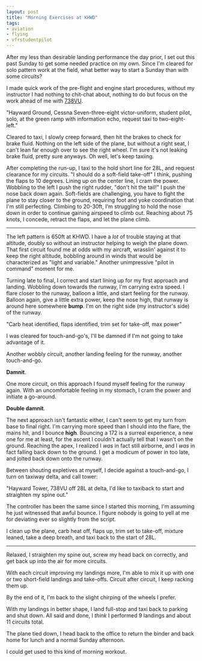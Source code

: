 ```yaml
---
layout: post
title: "Morning Exercises at KHWD"
tags:
- aviation
- flying
- vfrstudentpilot
---
```



After my less than desirable landing performance the day prior, I set out this
past Sunday to get some needed practice on my own. Since I'm cleared for solo
pattern work at the field, what better way to start a Sunday than with some
circuits?

I made quick work of the pre-flight and engine start procedures, without my
instructor I had nothing to chit-chat about, nothing to do but focus on the
work ahead of me with [738VU](http://www.flickr.com/photos/agentdero/9169914387/).

"Hayward Ground, Cessna Seven-three-eight victor-uniform, student pilot, solo,
at the green ramp with information echo, request taxi to two-eight-left."


Cleared to taxi, I slowly creep forward, then hit the brakes to check for brake
fluid. Nothing on the left side of the plane, but without a right seat, I can't
lean far enough over to see the right wheel. I'm sure it's not leaking brake
fluid, pretty sure anyways. Oh well, let's keep taxiing.


After completing the run-up, I taxi to the hold short line for 28L, and request
clearance for my circuits. "I should do a soft-field take-off" I think, pushing
the flaps to 10 degrees. Lining up on the center line, I cram the power.
Wobbling to the left I push the right rudder, "don't hit the tail!" I push the
nose back down again. Soft-fields are challenging, you have to fight the plane
to stay closer to the ground, requiring foot and yoke coordination that I'm
still perfecting. Climbing to 20-30ft, I'm struggling to hold the nose down in
order to continue gaining airspeed to climb out. Reaching about 75 knots, I
concede, retract the flaps, and let the plane climb.

---

The left pattern is 650ft at KHWD. I have a *lot* of trouble staying at that
altitude, doubly so without an instructor helping to weigh the plane down. That
first circuit found me at odds with my aircraft, wrasslin' against it to keep
the right altitude, bobbling around in winds that would be characterized as
"light and variable." Another unimpressive "pilot in command" moment for me.

Turning late to final, I correct and start lining up for my first approach and
landing. Wobbling down towards the runway, I'm carrying extra speed. I flare
closer to the runway, balloon a little, and start feeling for the runway.
Balloon again, give a little extra power, keep the nose high, that runway is
around here somewhere **bump**. I'm on the right side (my instructor's side) of
the runway.

"Carb heat identified, flaps identified, trim set for take-off, max power"

I was cleared for touch-and-go's, I'll be damned if I'm not going to take
advantage of it.

Another wobbly circuit, another landing feeling for the runway, another
touch-and-go.

**Damnit**.

One more circuit, on this approach I found myself feeling for the runway again.
With an uncomfortable feeling in my stomach, I cram the power and initiate a
go-around.

**Double damnit**.

The next approach isn't fantastic either, I can't seem to get my turn from base
to final right. I'm carrying more speed than I should into the flare, the mains
hit, and I bounce **high**. Bouncing a 172 is a surreal experience, a new one
for me at least, for the ascent I couldn't actually tell that I wasn't on the
ground. Reaching the apex, I realized I *was* in fact still airborne, and I
*was* in fact falling back down to the ground. I get a modicum of power in too
late, and jolted back down onto the runway.

Between shouting expletives at myself, I decide against a touch-and-go, I turn
on taxiway delta, and call tower:

"Hayward Tower, 738VU off 28L at delta, I'd like to taxiback to start and
straighten my spine out."


The controller has been the same since I started this morning, I'm assuming he
just witnessed that awful bounce. I figure nobody is going to yell at me for
deviating ever so slightly from the script.

I clean up the plane, carb heat off, flaps up, trim set to take-off, mixture
leaned, take a deep breath, and taxi back to the start of 28L.

---


Relaxed, I straighten my spine out, screw my head back on correctly, and get
back up into the air for more circuits.

With each circuit improving my landings more, I'm able to mix it up with one or
two short-field landings and take-offs. Circuit after circuit, I keep racking
them up.

By the end of it, I'm back to the slight chirping of the wheels I prefer.

With my landings in better shape, I land full-stop and taxi back to parking and
shut down. All said and done, I *think* I performed 9 landings and about 11
circuits total.

The plane tied down, I head back to the office to return the binder and
back home for lunch and a normal Sunday afternoon.

I could get used to this kind of morning workout.



